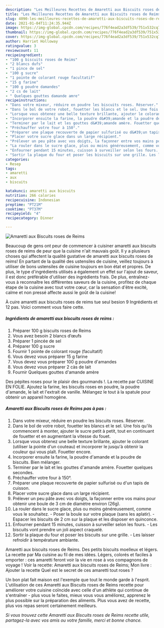 ```yaml
---
description: "Les Meilleures Recettes de Amaretti aux Biscuits roses de Reims"
title: "Les Meilleures Recettes de Amaretti aux Biscuits roses de Reims"
slug: 4090-les-meilleures-recettes-de-amaretti-aux-biscuits-roses-de-reims
date: 2021-01-04T11:24:35.944Z
image: https://img-global.cpcdn.com/recipes/776f4ead2a3df539/751x532cq70/amaretti-aux-biscuits-roses-de-reims-photo-principale-de-la-recette.jpg
thumbnail: https://img-global.cpcdn.com/recipes/776f4ead2a3df539/751x532cq70/amaretti-aux-biscuits-roses-de-reims-photo-principale-de-la-recette.jpg
cover: https://img-global.cpcdn.com/recipes/776f4ead2a3df539/751x532cq70/amaretti-aux-biscuits-roses-de-reims-photo-principale-de-la-recette.jpg
author: Harriet Holloway
ratingvalue: 3
reviewcount: 11
recipeingredient:
- "100 g biscuits roses de Reims"
- "2 blancs dufs"
- "1 pince de sel"
- "100 g sucre"
- "1 pointe de colorant rouge facultatif"
- "15 g farine"
- "100 g poudre damandes"
- "2 cs de lait"
- " Quelques gouttes damande amre"
recipeinstructions:
- "Dans votre mixeur, réduire en poudre les biscuits roses. Réserver."
- "Dans le bol de votre robot, fouetter les blancs et le sel. Une fois qu&#39;ils commencent à monter, ajouter le sucre petit à petit, tout en continuant de fouetter et en augmentant la vitesse du fouet."
- "Lorsque vous obtenez une belle texture brillante, ajouter le colorant (utiliser la pointe d&#39;un couteau) et incorporer le jusqu&#39;à obtenir la couleur qui vous plaît. Fouetter encore."
- "Incorporer ensuite la farine, la poudre d&#39;amande et la poudre de biscuits. Bien mélanger."
- "Terminer par le lait et les gouttes d&#39;amande amère. Fouetter quelques secondes."
- "Préchauffer votre four à 150°."
- "Préparer une plaque recouverte de papier sulfurisé ou d&#39;un tapis de cuisson."
- "Placer votre sucre glace dans un large récipient."
- "Prélever un peu pâte avec vos doigts, la façonner entre vos mains pour obtenir une boule de 3 cm de diamètre environ (26g)."
- "La rouler dans le sucre glace, plus ou moins généreusement, comme vous le souhaitez. Poser la boule sur votre plaque (sans les aplatir). Espacer les biscuits de 2 cm sur la plaque et les disposer en quinconce."
- "Enfourner pendant 15 minutes, cuisson à surveiller selon les fours. Les biscuits vont prendre un joli aspect craquelé."
- "Sortir la plaque du four et poser les biscuits sur une grille. Les laisser refroidir à température ambiante."
categories:
- Resep
tags:
- amaretti
- aux
- biscuits

katakunci: amaretti aux biscuits 
nutrition: 266 calories
recipecuisine: Indonesian
preptime: "PT21M"
cooktime: "PT37M"
recipeyield: "4"
recipecategory: Dinner

---
```



![Amaretti aux Biscuits roses de Reims](https://img-global.cpcdn.com/recipes/776f4ead2a3df539/751x532cq70/amaretti-aux-biscuits-roses-de-reims-photo-principale-de-la-recette.jpg)

Beaucoup de gens ont peur de commencer à cuisiner amaretti aux biscuits roses de reims de peur que la cuisine n'ait mauvais goût. Il y a plusieurs choses qui affectent la qualité gustative de amaretti aux biscuits roses de reims! En partant de la qualité des ustensiles de cuisine, veillez toujours à utiliser de bons ustensiles de cuisine toujours en bon état et propres. De plus, le type d'ingrédients utilisés a également un effet sur l'ajout de saveur, il est donc préférable d'utiliser des ingrédients frais. De plus, entraînez-vous à reconnaître les différentes saveurs de la cuisine, profitez de chaque étape de la cuisine avec tout votre cœur, car la sensation d'être excité, calme et non pressé affecte aussi le goût de la cuisine!

<!--inarticleads1-->

À cuire amaretti aux biscuits roses de reims tue seul besion 9 Ingrédients et 12 pas. Voici comment vous faire cette.

##### Ingrédients de amaretti aux biscuits roses de reims :

1. Préparer 100 g biscuits roses de Reims
1. Vous avez besoin 2 blancs d’œufs
1. Préparer 1 pincée de sel
1. Préparer 100 g sucre
1. Fournir 1 pointe de colorant rouge (facultatif)
1. Vous devez vous préparer 15 g farine
1. Vous devez vous préparer 100 g poudre d&#39;amandes
1. Vous devez vous préparer 2 càs de lait
1. Fournir  Quelques gouttes d&#39;amande amère


Des pépites roses pour le plaisir des gourmands !. La recette par CUISINE EN FOLIE. Ajoutez la farine, les biscuits roses en poudre, la poudre d&#39;amande, le lait et l&#39;extrait de vanille. Mélangez le tout à la spatule pour obtenir un appareil homogène. 

<!--inarticleads2-->

##### Amaretti aux Biscuits roses de Reims pas à pas :

1. Dans votre mixeur, réduire en poudre les biscuits roses. Réserver.
1. Dans le bol de votre robot, fouetter les blancs et le sel. Une fois qu&#39;ils commencent à monter, ajouter le sucre petit à petit, tout en continuant de fouetter et en augmentant la vitesse du fouet.
1. Lorsque vous obtenez une belle texture brillante, ajouter le colorant (utiliser la pointe d&#39;un couteau) et incorporer le jusqu&#39;à obtenir la couleur qui vous plaît. Fouetter encore.
1. Incorporer ensuite la farine, la poudre d&#39;amande et la poudre de biscuits. Bien mélanger.
1. Terminer par le lait et les gouttes d&#39;amande amère. Fouetter quelques secondes.
1. Préchauffer votre four à 150°.
1. Préparer une plaque recouverte de papier sulfurisé ou d&#39;un tapis de cuisson.
1. Placer votre sucre glace dans un large récipient.
1. Prélever un peu pâte avec vos doigts, la façonner entre vos mains pour obtenir une boule de 3 cm de diamètre environ (26g).
1. La rouler dans le sucre glace, plus ou moins généreusement, comme vous le souhaitez. - Poser la boule sur votre plaque (sans les aplatir). - Espacer les biscuits de 2 cm sur la plaque et les disposer en quinconce.
1. Enfourner pendant 15 minutes, cuisson à surveiller selon les fours. - Les biscuits vont prendre un joli aspect craquelé.
1. Sortir la plaque du four et poser les biscuits sur une grille. - Les laisser refroidir à température ambiante.


Amaretti aux biscuits roses de Reims. Des petits biscuits moelleux et légers. La recette par Ma cuisine au fil de mes idées. Légers, colorés et faciles à emporter : ces amaretti feront voir la vie en rose à vos compagnons de voyage ! Voir la recette: Amaretti aux biscuits roses de Reims; Mon livre : Ajouter la recette Quel est le secret de ces amaretti tout roses ? 

<!--inarticleads1-->

<p>
Un bon plat fait maison est l'exemple que tout le monde garde à l'esprit. L'utilisation de ces Amaretti aux Biscuits roses de Reims recette pour améliorer votre cuisine coïncide avec celle d'un athlète qui continue de s'entraîner - plus vous le faites, mieux vous vous améliorez, apprenez le plus possible sur la préparation des aliments. Plus vous avez de recette, plus vos repas seront certainement meilleurs.
</p>

<p>
<i>Si vous trouvez cette Amaretti aux Biscuits roses de Reims recette utile, partagez-la avec vos amis ou votre famille, merci et bonne chance.</i>
</p>
